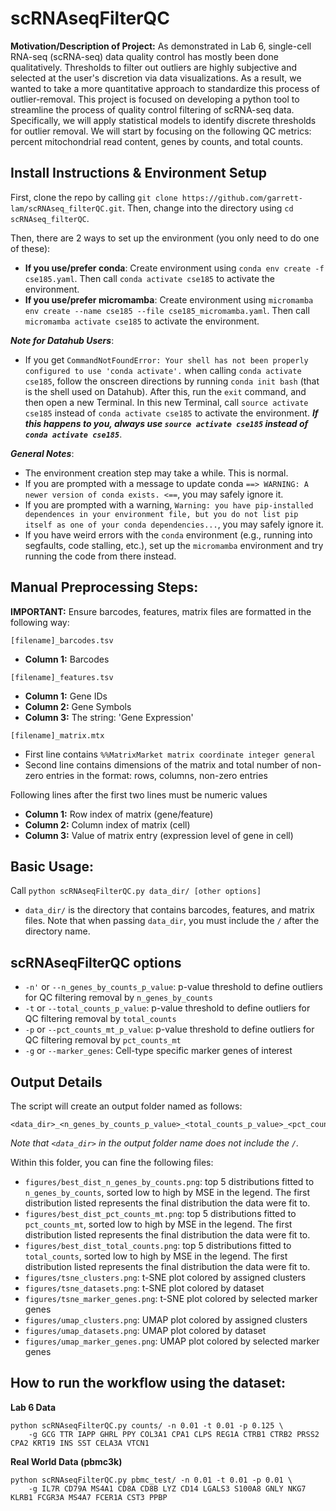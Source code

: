# scRNAseqFilterQC

__Motivation/Description of Project:__ As demonstrated in Lab 6, single-cell RNA-seq (scRNA-seq) data quality control has mostly been done qualitatively. Thresholds to filter out outliers are highly subjective and selected at the user's discretion via data visualizations. As a result, we wanted to take a more quantitative approach to standardize this process of outlier-removal. This project is focused on developing a python tool to streamline the process of quality control filtering of scRNA-seq data. Specifically, we will apply statistical models to identify discrete thresholds for outlier removal. We will start by focusing on the following QC metrics: percent mitochondrial read content, genes by counts, and total counts. 

## Install Instructions & Environment Setup
First, clone the repo by calling `git clone https://github.com/garrett-lam/scRNAseq_filterQC.git`. Then, change into the directory using `cd scRNAseq_filterQC`.

Then, there are 2 ways to set up the environment (you only need to do one of these): 
 - __If you use/prefer conda__: Create environment using `conda env create -f cse185.yaml`. Then call `conda activate cse185` to activate the environment.
 - __If you use/prefer micromamba__: Create environment using `micromamba env create --name cse185 --file cse185_micromamba.yaml`. Then call `micromamba activate cse185` to activate the environment.

___Note for Datahub Users___:
 - If you get `CommandNotFoundError: Your shell has not been properly configured to use 'conda activate'.` when calling `conda activate cse185`, follow the onscreen directions by running `conda init bash` (that is the shell used on Datahub). After this, run the `exit` command, and then open a new Terminal. In this new Terminal, call  `source activate cse185` instead of `conda activate cse185` to activate the environment. ___If this happens to you, always use `source activate cse185` instead of `conda activate cse185`___.

___General Notes___:
 - The environment creation step may take a while. This is normal.
 - If you are prompted with a message to update conda `==> WARNING: A newer version of conda exists. <==`, you may safely ignore it.
 - If you are prompted with a warning, `Warning: you have pip-installed dependences in your environment file, but you do not list pip itself as one of your conda dependencies...`, you may safely ignore it.
 - If you have weird errors with the `conda` environment (e.g., running into segfaults, code stalling, etc.), set up the `micromamba` environment and try running the code from there instead.

## Manual Preprocessing Steps:
__IMPORTANT:__ Ensure barcodes, features, matrix files are formatted in the following way:

`[filename]_barcodes.tsv`
 - __Column 1:__ Barcodes

`[filename]_features.tsv`
 - __Column 1:__ Gene IDs
 - __Column 2:__ Gene Symbols
 - __Column 3:__ The string: 'Gene Expression'

`[filename]_matrix.mtx`
- First line contains `%%MatrixMarket matrix coordinate integer general`
- Second line contains dimensions of the matrix and total number of non-zero entries in the format: rows, columns, non-zero entries

Following lines after the first two lines must be numeric values
 - __Column 1:__ Row index of matrix (gene/feature)
 - __Column 2:__ Column index of matrix (cell)
 - __Column 3:__ Value of matrix entry (expression level of gene in cell)

## Basic Usage:
Call `python scRNAseqFilterQC.py data_dir/ [other options]`
- `data_dir/` is the directory that contains barcodes, features, and matrix files. Note that when passing `data_dir`, you must include the `/` after the directory name.

## scRNAseqFilterQC options
- `-n'` or `--n_genes_by_counts_p_value`: p-value threshold to define outliers for QC filtering removal by `n_genes_by_counts`
- `-t` or `--total_counts_p_value`: p-value threshold to define outliers for QC filtering removal by `total_counts`
- `-p` or `--pct_counts_mt_p_value`: p-value threshold to define outliers for QC filtering removal by `pct_counts_mt`
- `-g` or `--marker_genes`: Cell-type specific marker genes of interest

## Output Details
The script will create an output folder named as follows:
```
<data_dir>_<n_genes_by_counts_p_value>_<total_counts_p_value>_<pct_counts_md_p_value>
```

_Note that `<data_dir>` in the output folder name does not include the `/`._

Within this folder, you can fine the following files:
 - `figures/best_dist_n_genes_by_counts.png`: top 5 distributions fitted to `n_genes_by_counts`, sorted low to high by MSE in the legend. The first distribution listed represents the final distribution the data were fit to.
 - `figures/best_dist_pct_counts_mt.png`: top 5 distributions fitted to `pct_counts_mt`, sorted low to high by MSE in the legend. The first distribution listed represents the final distribution the data were fit to.
 - `figures/best_dist_total_counts.png`: top 5 distributions fitted to `total_counts`, sorted low to high by MSE in the legend. The first distribution listed represents the final distribution the data were fit to.
 - `figures/tsne_clusters.png`: t-SNE plot colored by assigned clusters
 - `figures/tsne_datasets.png`: t-SNE plot colored by dataset
 - `figures/tsne_marker_genes.png`: t-SNE plot colored by selected marker genes
 - `figures/umap_clusters.png`: UMAP plot colored by assigned clusters
 - `figures/umap_datasets.png`: UMAP plot colored by dataset
 - `figures/umap_marker_genes.png`: UMAP plot colored by selected marker genes

## How to run the workflow using the dataset:
__Lab 6 Data__
```
python scRNAseqFilterQC.py counts/ -n 0.01 -t 0.01 -p 0.125 \
    -g GCG TTR IAPP GHRL PPY COL3A1 CPA1 CLPS REG1A CTRB1 CTRB2 PRSS2 CPA2 KRT19 INS SST CELA3A VTCN1
```

__Real World Data (pbmc3k)__
```
python scRNAseqFilterQC.py pbmc_test/ -n 0.01 -t 0.01 -p 0.01 \
    -g IL7R CD79A MS4A1 CD8A CD8B LYZ CD14 LGALS3 S100A8 GNLY NKG7 KLRB1 FCGR3A MS4A7 FCER1A CST3 PPBP
```


